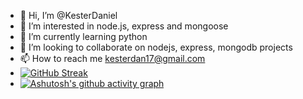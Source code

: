 - 👋 Hi, I’m @KesterDaniel
- 👀 I’m interested in node.js, express and mongoose
- 🌱 I’m currently learning python
- 💞️ I’m looking to collaborate on nodejs, express, mongodb projects
- 📫 How to reach me kesterdan17@gmail.com
- [![GitHub Streak](https://streak-stats.demolab.com/?user=KesterDaniel)](https://git.io/streak-stats)
- [![Ashutosh's github activity graph](https://github-readme-activity-graph.cyclic.app/graph?username=KesterDaniel&theme=react-dark)](https://github.com/ashutosh00710/github-readme-activity-graph)

<!---
KesterDaniel/KesterDaniel is a ✨ special ✨ repository because its `README.md` (this file) appears on your GitHub profile.
You can click the Preview link to take a look at your changes.
--->
